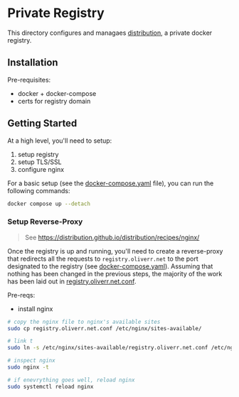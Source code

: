 # Private Registry

This directory configures and managaes [distribution](https://distribution.github.io), a private docker registry.

## Installation

Pre-requisites:

- docker + docker-compose
- certs for registry domain

## Getting Started

At a high level, you'll need to setup:

1. setup registry
2. setup TLS/SSL
3. configure nginx

For a basic setup (see the [docker-compose.yaml](docker-compose.yaml) file), you can run the following commands:

```bash
docker compose up --detach
```

### Setup Reverse-Proxy

> See https://distribution.github.io/distribution/recipes/nginx/

Once the registry is up and running, you'll need to create a reverse-proxy that redirects all the requests to `registry.oliverr.net` to the port designated to the registry (see [docker-compose.yaml](./docker-compose.yaml)). Assuming that nothing has been changed in the previous steps, the majority of the work has been laid out in [registry.oliverr.net.conf](./registry.oliverr.net.conf).

Pre-reqs:

- install nginx

```bash
# copy the nginx file to nginx's available sites
sudo cp registry.oliverr.net.conf /etc/nginx/sites-available/

# link t
sudo ln -s /etc/nginx/sites-available/registry.oliverr.net.conf /etc/nginx/sites-enabled/

# inspect nginx
sudo nginx -t

# if enevrything goes well, reload nginx
sudo systemctl reload nginx
```
